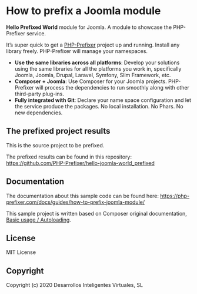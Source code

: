 # How to prefix a Joomla module

**Hello Prefixed World** module for Joomla. A module to showcase the PHP-Prefixer service.

It’s super quick to get a [PHP-Prefixer](https://php-prefixer.com/) project up and running. Install any library freely. PHP-Prefixer will manage your namespaces.

- **Use the same libraries across all platforms**: Develop your solutions using the same libraries for all the platforms you work in, specifically Joomla, Joomla, Drupal, Laravel, Symfony, Slim Framework, etc.
- **Composer + Joomla**: Use Composer for your Joomla projects. PHP-Prefixer will process the dependencies to run smoothly along with other third-party plug-ins.
- **Fully integrated with Git**: Declare your name space configuration and let the service produce the packages. No local installation. No Phars. No new dependencies.

## The prefixed project results

This is the source project to be prefixed.

The prefixed results can be found in this repository: https://github.com/PHP-Prefixer/hello-joomla-world_prefixed

## Documentation

The documentation about this sample code can be found here: https://php-prefixer.com/docs/guides/how-to-prefix-joomla-module/

This sample project is written based on Composer original documentation, [Basic usage / Autoloading](https://getcomposer.org/doc/01-basic-usage.md#autoloading).

## License

MIT License

## Copyright

Copyright (c) 2020 Desarrollos Inteligentes Virtuales, SL
